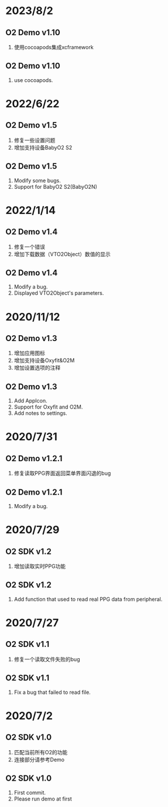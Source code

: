 # 2023/8/2
## O2 Demo v1.10
1. 使用cocoapods集成xcframework

## O2 Demo v1.10
1. use cocoapods.

# 2022/6/22
## O2 Demo v1.5
1. 修复一些设置问题
2. 增加支持设备BabyO2 S2

## O2 Demo v1.5
1. Modify some bugs.
2. Support for BabyO2 S2(BabyO2N)

# 2022/1/14
## O2 Demo v1.4
1. 修复一个错误
2. 增加下载数据（VTO2Object）数值的显示

## O2 Demo v1.4
1. Modify a bug.
2. Displayed VTO2Object's parameters.

# 2020/11/12
## O2 Demo v1.3
1. 增加应用图标
2. 增加支持设备Oxyfit&O2M
3. 增加设置选项的注释

## O2 Demo v1.3
1. Add AppIcon.
2. Support for Oxyfit and O2M.
3. Add notes to settings.

# 2020/7/31
## O2 Demo v1.2.1
1. 修复读取PPG界面返回菜单界面闪退的bug

## O2 Demo v1.2.1
1. Modify a bug.

# 2020/7/29
## O2 SDK v1.2
1. 增加读取实时PPG功能

## O2 SDK v1.2
1. Add function that used to read real PPG data from peripheral.

# 2020/7/27
## O2 SDK v1.1
1. 修复一个读取文件失败的bug

## O2 SDK v1.1
1. Fix a bug that failed to read file. 

# 2020/7/2
## O2 SDK v1.0
1. 匹配当前所有O2的功能
2. 连接部分请参考Demo

## O2 SDK v1.0
1. First commit.
2. Please run demo at first
